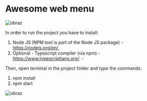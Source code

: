 # Awesome web menu

![obraz](https://user-images.githubusercontent.com/54153545/223338471-cc457bd9-9b9a-4ee3-a244-8b2bbe87953d.png)


In order to run the project you have to install:
1. Node JS (NPM tool is part of the Node JS package) - https://nodejs.org/en/,
2. Optional - Typescript compiler (via npm) - https://www.typescriptlang.org/. - 

Then, open terminal in the project folder and type the commands:
1. npm install 
2. npm start

![obraz](https://user-images.githubusercontent.com/54153545/223338264-03437cb3-a6fb-4e29-af82-be4f63918665.png)

